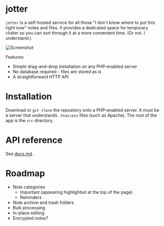 # jotter

`jotter` is a self-hosted service for all those "I don't know where to put this
right now" notes and files. It provides a dedicated space for temporary clutter
so you can sort through it at a more convenient time. (Or not. I understand.)

![Screenshot](https://demos.davidhuszmusic.com/jotter/screenshot.png)

Features:
- Simple drag-and-drop installation on any PHP-enabled server
- No database required - files are stored as is
- A straightforward HTTP API

# Installation
Download or `git clone` the repository onto a PHP-enabled server. It must be a
server that understands `.htaccess` files (such as Apache). The root of the app
is the `src` directory.

# API reference
See [docs.md](docs.md).

# Roadmap
- Note categories
	- Important (appearing highlighted at the top of the page)
	- Reminders
- Note archive and trash folders
- Bulk processing
- In-place editing
- Encrypted notes?

